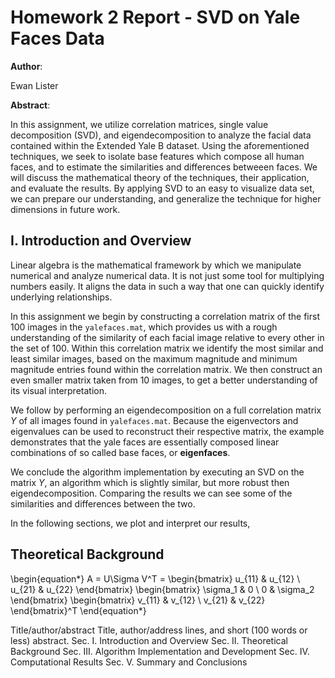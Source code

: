 # Homework 2 Report - SVD on Yale Faces Data

**Author**:

Ewan Lister

**Abstract**:

In this assignment, we utilize correlation matrices, single value decomposition (SVD), and eigendecomposition to analyze the facial data contained within the Extended Yale B dataset. Using the aforementioned techniques, we seek to isolate base features which compose all human faces, and to estimate the similarities and differences betweeen faces. We will discuss the mathematical theory of the techniques, their application, and evaluate the results. By applying SVD to an easy to visualize data set, we can prepare our understanding, and generalize the technique for higher dimensions in future work.

## I. Introduction and Overview
Linear algebra is the mathematical framework by which we manipulate numerical and analyze numerical data. It is not just some tool for multiplying numbers easily. It aligns the data in such a way that one can quickly identify underlying relationships. 

In this assignment we begin by constructing a correlation matrix of the first 100 images in the `yalefaces.mat`, which provides us with a rough understanding of the similarity of each facial image relative to every other in the set of 100. Within this correlation matrix we identify the most similar and least similar images, based on the maximum magnitude and minimum magnitude entries found within the correlation matrix. We then construct an even smaller matrix taken from 10 images, to get a better understanding of its visual interpretation.

We follow by performing an eigendecomposition on a full correlation matrix $Y$ of all images found in `yalefaces.mat`. Because the eigenvectors and eigenvalues can be used to reconstruct their respective matrix, the example demonstrates that the yale faces are essentially composed linear combinations of so called base faces, or **eigenfaces**.

We conclude the algorithm implementation by executing an SVD on the matrix $Y$, an algorithm which is slightly similar, but more robust then eigendecomposition. Comparing the results we can see some of the similarities and differences between the two.

In the following sections, we plot and interpret our results, 

## Theoretical Background

\begin{equation*}
A = U\Sigma V^T =
\begin{bmatrix}
u_{11} & u_{12} \\
u_{21} & u_{22}
\end{bmatrix}
\begin{bmatrix}
\sigma_1 & 0 \\
0 & \sigma_2
\end{bmatrix}
\begin{bmatrix}
v_{11} & v_{12} \\
v_{21} & v_{22}
\end{bmatrix}^T
\end{equation*}

Title/author/abstract Title, author/address lines, and short (100 words or less) abstract. 
Sec. I. Introduction and Overview
Sec. II. Theoretical Background
Sec. III. Algorithm Implementation and Development 
Sec. IV. Computational Results
Sec. V. Summary and Conclusions